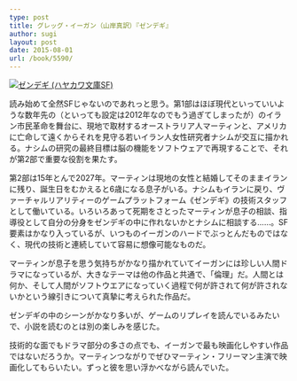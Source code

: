 ```yaml
---
type: post
title: グレッグ・イーガン（山岸真訳）『ゼンデギ』
author: sugi
layout: post
date: 2015-08-01
url: /book/5590/
---
```

<a href="http://www.amazon.co.jp/exec/obidos/ASIN/4150120145/chezsugi-22/ref=nosim/" onclick="_gaq.push(['_trackEvent', 'outbound-article', 'http://www.amazon.co.jp/exec/obidos/ASIN/4150120145/chezsugi-22/ref=nosim/', '']);" name="amazletlink" target="_blank"><img src="http://i0.wp.com/ecx.images-amazon.com/images/I/51g31thgSrL.jpg?w=660" alt="ゼンデギ (ハヤカワ文庫SF)" class="alignleft"  data-recalc-dims="1" /></a>

読み始めて全然SFじゃないのであれっと思う。第1部はほぼ現代といっていいような数年先の（といっても設定は2012年なのでもう過ぎてしまったが）のイラン市民革命を舞台に、現地で取材するオーストラリア人マーティンと、アメリカに亡命して遠くからそれを見守る若いイラン人女性研究者ナシムが交互に描かれる。ナシムの研究の最終目標は脳の機能をソフトウェアで再現することで、それが第2部で重要な役割を果たす。

第2部は15年とんで2027年。マーティンは現地の女性と結婚してそのままイランに残り、誕生日をむかえると6歳になる息子がいる。ナシムもイランに戻り、ヴァーチャルリアリティーのゲームプラットフォーム《ゼンデギ》の技術スタッフとして働いている。いろいろあって死期をさとったマーティンが息子の相談、指導役として自分の分身をゼンデギの中に作れないかとナシムに相談する……。SF要素はかなり入っているが、いつものイーガンのハードでぶっとんだものではなく、現代の技術と連続していて容易に想像可能なものだ。

マーティンが息子を思う気持ちがかなり描かれていてイーガンには珍しい人間ドラマになっているが、大きなテーマは他の作品と共通で、「倫理」だ。人間とは何か、そして人間がソフトウエアになっていく過程で何が許されて何が許されないかという線引きについて真摯に考えられた作品だ。

ゼンデギの中のシーンがかなり多いが、ゲームのリプレイを読んでいるみたいで、小説を読むのとは別の楽しみを感じた。

技術的な面でもドラマ部分の多さの点でも、イーガンで最も映画化しやすい作品ではないだろうか。マーティンつながりでぜひマーティン・フリーマン主演で映画化してもらいたい。ずっと彼を思い浮かべながら読んでいた。